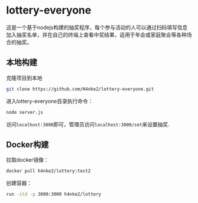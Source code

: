 # lottery-everyone

这是一个基于nodejs构建的抽奖程序，每个参与活动的人可以通过扫码填写信息加入抽奖名单，并在自己的终端上查看中奖结果，适用于年会或家庭聚会等各种场合的抽奖。

## 本地构建

克隆项目到本地

```sh
git clone https://github.com/H4nke2/lottery-everyone.git
```

进入lottery-everyone目录执行命令：

```sh
node server.js
```

访问`localhost:3000`即可，管理员访问`localhost:3000/set`来设置抽奖.

## Docker构建

拉取docker镜像：

```dockerfile
docker pull h4nke2/lottery:test2
```

创建容器：

```sh
run -itd -p 3000:3000 h4nke2/lottery
```

